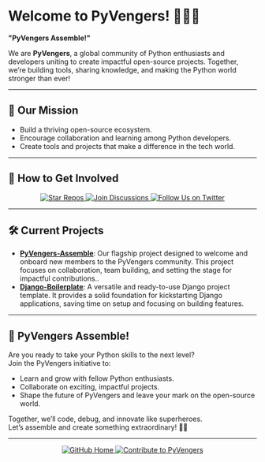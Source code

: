 # Welcome to PyVengers! 🐍🦸‍♂️  
**"PyVengers Assemble!"**  

We are **PyVengers**, a global community of Python enthusiasts and developers uniting to create impactful open-source projects. Together, we’re building tools, sharing knowledge, and making the Python world stronger than ever!

---

## 🚀 Our Mission  
- Build a thriving open-source ecosystem.  
- Encourage collaboration and learning among Python developers.  
- Create tools and projects that make a difference in the tech world.  

---

## 🌟 How to Get Involved  

<div align="center">
    <a href="https://github.com/PyVengers" target="_blank">
        <img src="https://img.shields.io/badge/⭐%20Star%20Our%20Repos-FCC624?style=for-the-badge&logo=github&logoColor=black" alt="Star Repos">
    </a>
    <a href="https://github.com/PyVengers/discussions" target="_blank">
        <img src="https://img.shields.io/badge/💬%20Join%20Discussions-61DAFB?style=for-the-badge&logo=github&logoColor=white" alt="Join Discussions">
    </a>
    <a href="https://twitter.com/PyVengers" target="_blank">
        <img src="https://img.shields.io/badge/🐦%20Follow%20Us%20on%20Twitter-1DA1F2?style=for-the-badge&logo=twitter&logoColor=white" alt="Follow Us on Twitter">
    </a>
</div>

---

## 🛠️ Current Projects  
- **[PyVengers-Assemble](https://github.com/PyVengers/PyVengers-Assemble)**: Our flagship project designed to welcome and onboard new members to the PyVengers community. This project focuses on collaboration, team building, and setting the stage for impactful contributions..  
- **[Django-Boilerplate](#)**:  A versatile and ready-to-use Django project template. It provides a solid foundation for kickstarting Django applications, saving time on setup and focusing on building features.
---

## 🐍 PyVengers Assemble!  
Are you ready to take your Python skills to the next level?  
Join the PyVengers initiative to:  
- Learn and grow with fellow Python enthusiasts.  
- Collaborate on exciting, impactful projects.  
- Shape the future of PyVengers and leave your mark on the open-source world.  

Together, we’ll code, debug, and innovate like superheroes.  
Let’s assemble and create something extraordinary! 🚀🐍  

---

<div align="center">
    <a href="https://github.com/PyVengers" target="_blank">
        <img src="https://img.shields.io/badge/🔗%20GitHub%20Home-24292E?style=for-the-badge&logo=github&logoColor=white" alt="GitHub Home">
    </a>
    <a href="https://github.com/PyVengers/contributing" target="_blank">
        <img src="https://img.shields.io/badge/🤝%20Contribute%20to%20PyVengers-28A745?style=for-the-badge&logo=github&logoColor=white" alt="Contribute to PyVengers">
    </a>
</div>
